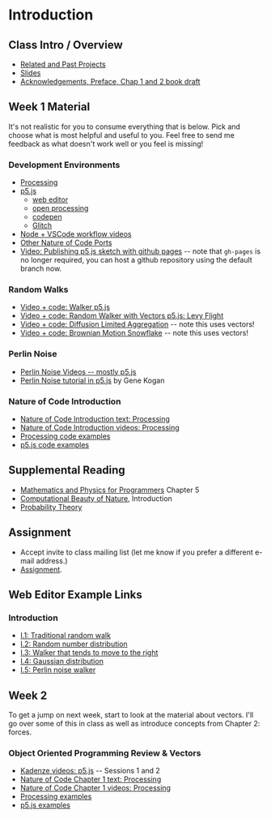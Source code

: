 # Introduction

## Class Intro / Overview
* [Related and Past Projects](https://github.com/nature-of-code/noc-syllabus-S20/wiki/Related-Work)
* [Slides](https://docs.google.com/presentation/d/1VIpgnsLc7dr-UVmQi_gY9o5H98RFFw8UbrvpxheI57I/edit?usp=sharing)
* [Acknowledgements, Preface, Chap 1 and 2 book draft](https://drive.google.com/open?id=1WPTSvvyaqBvvaD96eAbHE8d8wGP8vjU8)

## Week 1 Material

It's not realistic for you to consume everything that is below. Pick and choose what is most helpful and useful to you. Feel free to send me feedback as what doesn't work well or you feel is missing!

### Development Environments
* [Processing](http://www.processing.org)
* [p5.js](http://p5js.org)
   * [web editor](https://editor.p5js.org/)
   * [open processing](https://www.openprocessing.org/)
   * [codepen](https://codepen.io/)
   * [Glitch](https://glitch.com/)
* [Node + VSCode workflow videos](https://www.youtube.com/playlist?list=PLRqwX-V7Uu6Zu_uqEA6NqhLzKLACwU74X)
* [Other Nature of Code Ports](https://github.com/nature-of-code/noc-examples-processing/blob/master/README.md)
* [Video: Publishing p5.js sketch with github pages](https://www.youtube.com/watch?v=8HPYsDTk17A) -- note that `gh-pages` is no longer required, you can host a github repository using the default branch now.

### Random Walks
* [Video + code: Walker p5.js](https://thecodingtrain.com/CodingChallenges/052-random-walk.html)
* [Video + code: Random Walker with Vectors p5.js: Levy Flight](https://thecodingtrain.com/CodingChallenges/053-random-walk-levy.html)
* [Video + code: Diffusion Limited Aggregation](https://thecodingtrain.com/CodingChallenges/034-dla) -- note this uses vectors!
* [Video + code: Brownian Motion Snowflake](https://thecodingtrain.com/CodingChallenges/127-snowflake-brownian.html) -- note this uses vectors!

### Perlin Noise
* [Perlin Noise Videos -- mostly p5.js](https://www.youtube.com/playlist?list=PLRqwX-V7Uu6bgPNQAdxQZpJuJCjeOr7VD)
* [Perlin Noise tutorial in p5.js](http://genekogan.com/code/p5js-perlin-noise/) by Gene Kogan

### Nature of Code Introduction
* [Nature of Code Introduction text: Processing](http://natureofcode.com/book/introduction/)
* [Nature of Code Introduction videos: Processing](https://www.youtube.com/playlist?list=PLRqwX-V7Uu6YVljJvFRCyRM6mmF5wMPeE)
* [Processing code examples](https://github.com/nature-of-code/The-Nature-of-Code-Examples/tree/master/introduction)
* [p5.js code examples](https://github.com/nature-of-code/The-Nature-of-Code-Examples-p5.js/tree/master/chp00_introduction)

## Supplemental Reading
* [Mathematics and Physics for Programmers](http://amzn.to/2Fhooq7) Chapter 5
* [Computational Beauty of Nature](http://amzn.to/2Gk3WpQ), Introduction
* [Probability Theory](http://www.probabilitytheory.info/)

## Assignment
* Accept invite to class mailing list (let me know if you prefer a different e-mail address.)
* [Assignment](https://github.com/nature-of-code/noc-syllabus-S20/wiki/Assignment-1).

## Web Editor Example Links

### Introduction
* [I.1: Traditional random walk](http://editor.p5js.org/natureofcode/sketches/Hk4LOoSvx)
* [I.2: Random number distribution](http://editor.p5js.org/natureofcode/sketches/BJHTAHUwe)
* [I.3: Walker that tends to move to the right](http://editor.p5js.org/natureofcode/sketches/SkPQJIUwx)
* [I.4: Gaussian distribution](http://editor.p5js.org/natureofcode/sketches/S120y8Uwx)
* [I.5: Perlin noise walker](http://editor.p5js.org/natureofcode/sketches/SkuNg88Dx)

## Week 2

To get a jump on next week, start to look at the material about vectors. I'll go over some of this in class as well as introduce concepts from Chapter 2: forces.

### Object Oriented Programming Review & Vectors
* [Kadenze videos: p5.js](https://www.kadenze.com/courses/the-nature-of-code/info) -- Sessions 1 and 2
* [Nature of Code Chapter 1 text: Processing](http://natureofcode.com/book/chapter-1-vectors/)
* [Nature of Code Chapter 1 videos: Processing](https://www.youtube.com/playlist?list=PLRqwX-V7Uu6ZwSmtE13iJBcoI-r4y7iEc)
* [Processing examples](https://github.com/shiffman/The-Nature-of-Code-Examples/tree/master/chp1_vectors)
* [p5.js examples](https://github.com/shiffman/The-Nature-of-Code-Examples-p5.js/tree/master/chp01_vectors)
